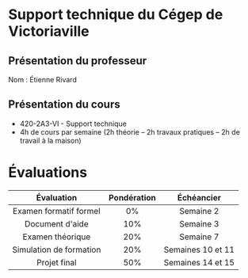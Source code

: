 # Support technique du Cégep de Victoriaville

## Présentation du professeur

Nom : Étienne Rivard

## Présentation du cours

- 420\-2A3\-VI \- Support technique
- 4h de cours par semaine \(2h théorie – 2h travaux pratiques – 2h de travail à la maison\)


# Évaluations

|           Évaluation           | Pondération |                    Échéancier                    |
| :----------------------------: | :---------: | :----------------------------------------------: |
| Examen formatif formel |     0%     |                   Semaine 2                    |
|        Document d'aide        |     10%     |                  Semaine 3                  |
|   Examen théorique   |     20%     | Semaine 7 |
|   Simulation de formation   |     20%     | Semaines 10 et 11 |
|   Projet final   |     50%     | Semaines 14 et 15 |
